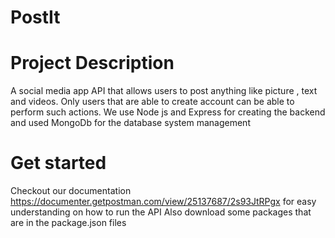 # PostIt
# Project Description 
A social media app API that allows users to post anything like picture , text and videos. Only users that are able to create account can be able to perform such actions.
We use Node js and Express for creating the backend and used MongoDb for the database system management 
# Get started
Checkout our documentation https://documenter.getpostman.com/view/25137687/2s93JtRPgx for easy understanding on how to run the API
Also download some packages that are in the package.json files
